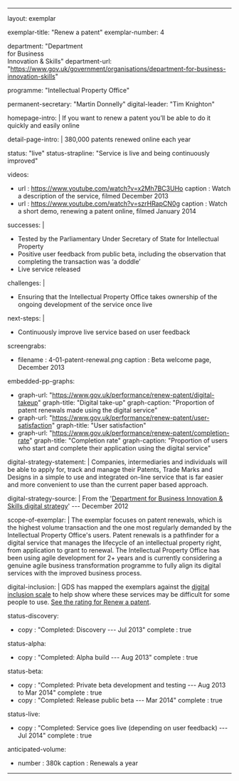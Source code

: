 ---

layout: exemplar

exemplar-title: "Renew a patent"
exemplar-number: 4


department: "Department<br>for Business<br>Innovation & Skills"
department-url: "https://www.gov.uk/government/organisations/department-for-business-innovation-skills"

programme: "Intellectual Property Office"

permanent-secretary: "Martin Donnelly"
digital-leader: "Tim Knighton"


homepage-intro: |
    If you want to renew a patent you’ll be able to do it quickly and easily online

detail-page-intro: |
    380,000 patents renewed online each year


status: "live"
status-strapline: "Service is live and being continuously improved"
  

videos:
  - url   : https://www.youtube.com/watch?v=x2Mh7BC3UHo
    caption : Watch a description of the service, filmed December 2013
  - url   : https://www.youtube.com/watch?v=szrHRapCN0g
    caption : Watch a short demo, renewing a patent online, filmed January 2014


successes: |
  - Tested by the Parliamentary Under Secretary of State for Intellectual Property
  - Positive user feedback from public beta, including the observation that completing the transaction was ‘a doddle’
  - Live service released

challenges: |
  - Ensuring that the Intellectual Property Office takes ownership of the ongoing development of the service once live
  
next-steps: |
  - Continuously improve live service based on user feedback


screengrabs:
  - filename    : 4-01-patent-renewal.png
    caption     : Beta welcome page, December 2013


embedded-pp-graphs:
  - graph-url: "https://www.gov.uk/performance/renew-patent/digital-takeup"
    graph-title: "Digital take-up"
    graph-caption: "Proportion of patent renewals made using the digital service"
  - graph-url: "https://www.gov.uk/performance/renew-patent/user-satisfaction"
    graph-title: "User satisfaction"
  - graph-url: "https://www.gov.uk/performance/renew-patent/completion-rate"
    graph-title: "Completion rate"
    graph-caption: "Proportion of users who start and complete their application using the digital service"


digital-strategy-statement: |
    Companies, intermediaries and individuals will be able to apply for, track and manage their Patents, Trade Marks and Designs in a simple to use and integrated on-line service that is far easier and more convenient to use than the current paper based approach.
    
digital-strategy-source: |
    From the '[Department for Business Innovation & Skills digital strategy](http://discuss.bis.gov.uk/digitalstrategy/page/7/)' --- December 2012
    

scope-of-exemplar: |
    The exemplar focuses on patent renewals, which is the highest volume transaction and the one most regularly demanded by the Intellectual Property Office's users. Patent renewals is a pathfinder for a digital service that manages the lifecycle of an intellectual property right, from application to grant to renewal. The Intellectual Property Office has been using agile development for 2+ years and is currently considering a genuine agile business transformation programme to fully align its digital services with the improved business process.


digital-inclusion: |
  GDS has mapped the exemplars against the [digital inclusion scale](https://www.gov.uk/government/publications/government-digital-inclusion-strategy/government-digital-inclusion-strategy#measuring-digital-exclusion) to help show where these services may be difficult for some people to use. [See the rating for Renew a patent](https://www.gov.uk/government/publications/government-digital-inclusion-strategy/exemplar-services-and-identity-assurance-how-complex-they-are#patent-renewals).


status-discovery:
  - copy        : "Completed: Discovery --- Jul 2013"
    complete    : true

status-alpha:
  - copy        : "Completed: Alpha build --- Aug 2013"
    complete    : true

status-beta:
  - copy    : "Completed: Private beta development and testing --- Aug 2013 to Mar 2014"
    complete  : true
  - copy    : "Completed: Release public beta --- Mar 2014"
    complete  : true

status-live:
  - copy    : "Completed: Service goes live (depending on user feedback) --- Jul 2014"
    complete  : true


anticipated-volume:
  - number  : 380k
    caption : Renewals a year


---